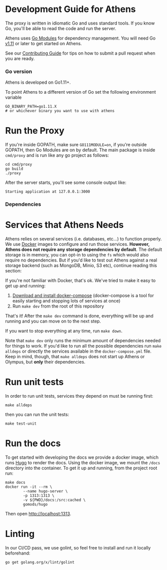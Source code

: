 # Development Guide for Athens

The proxy is written in idiomatic Go and uses standard tools. If you know Go, you'll be able to read the code and run the server.

Athens uses [Go Modules](https://golang.org/cmd/go/#hdr-Modules__module_versions__and_more) for dependency management. You will need Go [v1.11](https://golang.org/dl) or later to get started on Athens.

See our [Contributing Guide](CONTRIBUTING.md) for tips on how to submit a pull request when you are ready.

### Go version
Athens is developed on Go1.11+.

To point Athens to a different version of Go set the following environment variable
```
GO_BINARY_PATH=go1.11.X
# or whichever binary you want to use with athens
```

# Run the Proxy
If you're inside GOPATH, make sure `GO111MODULE=on`, if you're outside GOPATH, then Go Modules are on by default.
The main package is inside `cmd/proxy` and is run like any go project as follows: 

```
cd cmd/proxy
go build
./proxy
```

After the server starts, you'll see some console output like:

```console
Starting application at 127.0.0.1:3000
```

### Dependencies

# Services that Athens Needs

Athens relies on several services (i.e. databases, etc...) to function properly. We use [Docker](http://docker.com/) images to configure and run those services. **However, Athens does not require any storage dependencies by default**. The default storage is in memory, you can opt-in to using the `fs` which would also require no dependencies. But if you'd like to test out Athens against a real storage backend (such as MongoDB, Minio, S3 etc), continue reading this section:

If you're not familiar with Docker, that's ok. We've tried to make it easy to get up and running:

1. [Download and install docker-compose](https://docs.docker.com/compose/install/) (docker-compose is a tool for easily starting and stopping lots of services at once)
2. Run `make dev` from the root of this repository

That's it! After the `make dev` command is done, everything will be up and running and you can move
on to the next step.

If you want to stop everything at any time, run `make down`.

Note that `make dev` only runs the minimum amount of dependencies needed for things to work. If you'd like to run all the possible dependencies run `make alldeps` or directly the services available in the `docker-compose.yml` file. Keep in mind, though, that `make alldeps` does not start up Athens or Olympus, but **only** their dependencies.

# Run unit tests

In order to run unit tests, services they depend on must be running first:

```console
make alldeps
```

then you can run the unit tests:

```console
make test-unit
```

# Run the docs

To get started with developing the docs we provide a docker image, which runs [Hugo](https://gohugo.io/) to render the docs. Using the docker image, we mount the `/docs` directory into the container. To get it up and running, from the project root run:

```
make docs
docker run -it --rm \
        --name hugo-server \
        -p 1313:1313 \
        -v ${PWD}/docs:/src:cached \
        gomods/hugo
```

Then open [http://localhost:1313](http://localhost:1313/).

# Linting

In our CI/CD pass, we use golint, so feel free to install and run it locally beforehand:

```
go get golang.org/x/lint/golint
```
